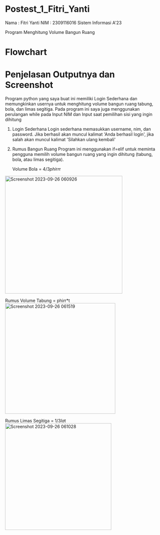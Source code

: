 # Postest_1_Fitri_Yanti

Nama : Fitri Yanti
NIM : 2309116016
Sistem Informasi A'23

Program Menghitung Volume Bangun Ruang

# Flowchart



# Penjelasan Outputnya dan Screenshot

Program python yang saya buat ini memiliki Login Sederhana dan memungkinkan usernya untuk menghitung volume bangun ruang tabung, bola, dan limas segitiga. Pada program ini saya juga menggunakan perulangan while pada Input NIM dan Input saat pemilihan sisi yang ingin dihitung

1. Login Sederhana
   Login sederhana memasukkan username, nim, dan password. Jika berhasil akan muncul kalimat 'Anda berhasil login', jika salah akan muncul kalimat 'Silahkan ulang kembali'


2. Rumus Bangun Ruang
  Program ini menggunakan if=elif untuk meminta pengguna memilih volume bangun ruang yang ingin dihitung (tabung, bola, atau limas segitiga). 

   Volume Bola
   = 4/3*phi*r*r*r
<img width="383" alt="Screenshot 2023-09-26 060926" src="https://github.com/Fitriy19/Postest_1_Fitri_Yanti/assets/146033191/593abc4a-e055-4151-a3d9-3fc092e86a83">


   Rumus Volume Tabung
   = phi*r*r*t
<img width="360" alt="Screenshot 2023-09-26 061519" src="https://github.com/Fitriy19/Postest_1_Fitri_Yanti/assets/146033191/308072d3-0a31-416f-bf38-ca1843d19048">

   Rumus Limas Segitiga
   = 1/3*la*t
<img width="347" alt="Screenshot 2023-09-26 061028" src="https://github.com/Fitriy19/Postest_1_Fitri_Yanti/assets/146033191/68c4294a-5c12-4bd0-ba87-40cd5ee9b8aa">

